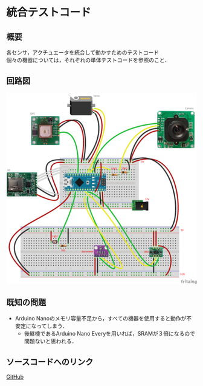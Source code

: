 # 統合テストコード
## 概要
各センサ，アクチュエータを統合して動かすためのテストコード  
個々の機器については，それぞれの単体テストコードを参照のこと．


## 回路図
![](../../Schematic/PNG/All.png)


## 既知の問題
+ Arduino Nanoのメモリ容量不足から，すべての機器を使用すると動作が不安定になってしまう．
	- 後継機であるArduino Nano Everyを用いれば，SRAMが３倍になるので問題ないと思われる．


## ソースコードへのリンク
[GitHub](https://github.com/meltingrabbit/CanSatForHighSchoolStudents/tree/master/Arduino/Test)

